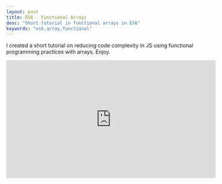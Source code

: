 ```yaml
---
layout: post
title: ES6 - Functional Arrays
desc: "Short tutorial in functional arrays in ES6"
keywords: "es6,array,functional"
---
```


I created a short tutorial on reducing code complexity in JS using functional programming practices with arrays. Enjoy.

<div class="videoWrapper">
	<iframe src="https://docs.google.com/presentation/d/1MmSuwr6RtXa7QIX6Xzlz_jbinMfoMc8G3qIFSKRQhRE/embed?start=false&loop=false&delayms=5000" frameborder="0" width="560" height="315" allowfullscreen="true" mozallowfullscreen="true" webkitallowfullscreen="true"></iframe>
</div>